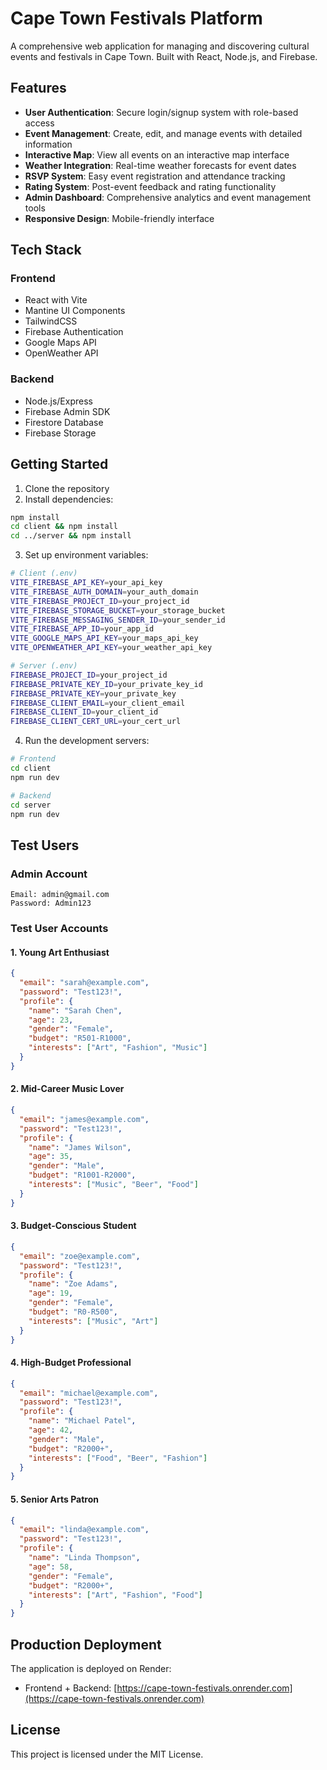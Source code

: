 # Cape Town Festivals Platform

A comprehensive web application for managing and discovering cultural events and festivals in Cape Town. Built with React, Node.js, and Firebase.

## Features

- **User Authentication**: Secure login/signup system with role-based access
- **Event Management**: Create, edit, and manage events with detailed information
- **Interactive Map**: View all events on an interactive map interface
- **Weather Integration**: Real-time weather forecasts for event dates
- **RSVP System**: Easy event registration and attendance tracking
- **Rating System**: Post-event feedback and rating functionality
- **Admin Dashboard**: Comprehensive analytics and event management tools
- **Responsive Design**: Mobile-friendly interface

## Tech Stack

### Frontend
- React with Vite
- Mantine UI Components
- TailwindCSS
- Firebase Authentication
- Google Maps API
- OpenWeather API

### Backend
- Node.js/Express
- Firebase Admin SDK
- Firestore Database
- Firebase Storage

## Getting Started

1. Clone the repository
2. Install dependencies:
```bash
npm install
cd client && npm install
cd ../server && npm install
```

3. Set up environment variables:
```bash
# Client (.env)
VITE_FIREBASE_API_KEY=your_api_key
VITE_FIREBASE_AUTH_DOMAIN=your_auth_domain
VITE_FIREBASE_PROJECT_ID=your_project_id
VITE_FIREBASE_STORAGE_BUCKET=your_storage_bucket
VITE_FIREBASE_MESSAGING_SENDER_ID=your_sender_id
VITE_FIREBASE_APP_ID=your_app_id
VITE_GOOGLE_MAPS_API_KEY=your_maps_api_key
VITE_OPENWEATHER_API_KEY=your_weather_api_key

# Server (.env)
FIREBASE_PROJECT_ID=your_project_id
FIREBASE_PRIVATE_KEY_ID=your_private_key_id
FIREBASE_PRIVATE_KEY=your_private_key
FIREBASE_CLIENT_EMAIL=your_client_email
FIREBASE_CLIENT_ID=your_client_id
FIREBASE_CLIENT_CERT_URL=your_cert_url
```

4. Run the development servers:
```bash
# Frontend
cd client
npm run dev

# Backend
cd server
npm run dev
```

## Test Users

### Admin Account
```plaintext
Email: admin@gmail.com
Password: Admin123
```

### Test User Accounts

#### 1. Young Art Enthusiast
```json
{
  "email": "sarah@example.com",
  "password": "Test123!",
  "profile": {
    "name": "Sarah Chen",
    "age": 23,
    "gender": "Female",
    "budget": "R501-R1000",
    "interests": ["Art", "Fashion", "Music"]
  }
}
```

#### 2. Mid-Career Music Lover
```json
{
  "email": "james@example.com",
  "password": "Test123!",
  "profile": {
    "name": "James Wilson",
    "age": 35,
    "gender": "Male",
    "budget": "R1001-R2000",
    "interests": ["Music", "Beer", "Food"]
  }
}
```

#### 3. Budget-Conscious Student
```json
{
  "email": "zoe@example.com",
  "password": "Test123!",
  "profile": {
    "name": "Zoe Adams",
    "age": 19,
    "gender": "Female",
    "budget": "R0-R500",
    "interests": ["Music", "Art"]
  }
}
```

#### 4. High-Budget Professional
```json
{
  "email": "michael@example.com",
  "password": "Test123!",
  "profile": {
    "name": "Michael Patel",
    "age": 42,
    "gender": "Male",
    "budget": "R2000+",
    "interests": ["Food", "Beer", "Fashion"]
  }
}
```

#### 5. Senior Arts Patron
```json
{
  "email": "linda@example.com",
  "password": "Test123!",
  "profile": {
    "name": "Linda Thompson",
    "age": 58,
    "gender": "Female",
    "budget": "R2000+",
    "interests": ["Art", "Fashion", "Food"]
  }
}
```

## Production Deployment

The application is deployed on Render:

- Frontend + Backend: [https://cape-town-festivals.onrender.com](https://cape-town-festivals.onrender.com)

## License

This project is licensed under the MIT License.